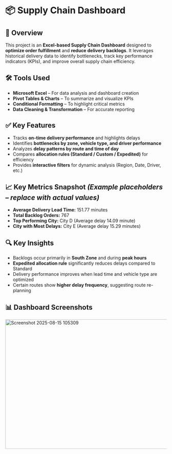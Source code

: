 # 📦 Supply Chain Dashboard

## 📌 Overview

This project is an **Excel-based Supply Chain Dashboard** designed to **optimize order fulfillment** and **reduce delivery backlogs**. It leverages historical delivery data to identify bottlenecks, track key performance indicators (KPIs), and improve overall supply chain efficiency.

## 🛠 Tools Used

* **Microsoft Excel** – For data analysis and dashboard creation
* **Pivot Tables & Charts** – To summarize and visualize KPIs
* **Conditional Formatting** – To highlight critical metrics
* **Data Cleaning & Transformation** – For accurate reporting

## ✅ Key Features

* Tracks **on-time delivery performance** and highlights delays
* Identifies **bottlenecks by zone, vehicle type, and driver performance**
* Analyzes **delay patterns by route and time of day**
* Compares **allocation rules (Standard / Custom / Expedited)** for efficiency
* Provides **interactive filters** for dynamic analysis (Region, Date, Driver, etc.)

## 📈 Key Metrics Snapshot *(Example placeholders – replace with actual values)*

* **Average Delivery Lead Time:** 151.77 minutes
* **Total Backlog Orders:** 767
* **Top Performing City:** City D (Average delay 14.09 minute)
* **City with Most Delays:** City E (Average delay 15.29 minutes)

## 🔍 Key Insights

* Backlogs occur primarily in **South Zone** and during **peak hours**
* **Expedited allocation rule** significantly reduces delays compared to Standard
* Delivery performance improves when lead time and vehicle type are optimized
* Certain routes show **higher delay frequency**, suggesting route re-planning

## 📊 Dashboard Screenshots

<img width="1320" height="405" alt="Screenshot 2025-08-15 105309" src="https://github.com/user-attachments/assets/66782c2b-7e24-4ab4-8c21-52f9eb669bde" />
